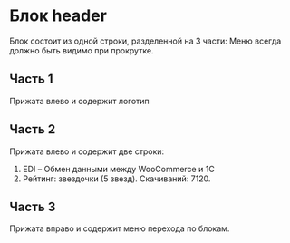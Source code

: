 # Блок header

Блок состоит из одной строки, разделенной на 3 части:
Меню всегда должно быть видимо при прокрутке.

## Часть 1
Прижата влево и содержит логотип

## Часть 2
Прижата влево и содержит две строки:
1. EDI – Обмен данными между WooCommerce и 1С
2. Рейтинг: звездочки (5 звезд). Скачиваний: 7120.

## Часть 3
Прижата вправо и содержит меню перехода по блокам.